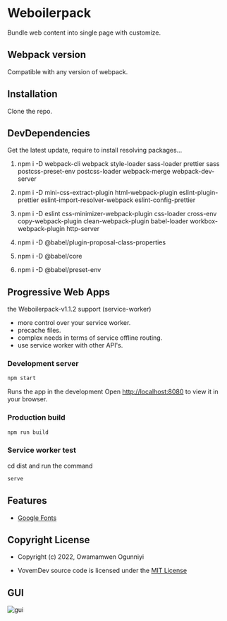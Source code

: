 # Weboilerpack

Bundle web content into single page with customize.

## Webpack version

Compatible with any version of webpack.

## Installation

Clone the repo.

## DevDependencies

Get the latest update, require to install resolving packages...

1. npm i -D webpack-cli webpack style-loader sass-loader prettier sass postcss-preset-env postcss-loader webpack-merge webpack-dev-server

2. npm i -D mini-css-extract-plugin html-webpack-plugin eslint-plugin-prettier eslint-import-resolver-webpack eslint-config-prettier

3. npm i -D eslint css-minimizer-webpack-plugin css-loader cross-env copy-webpack-plugin clean-webpack-plugin babel-loader workbox-webpack-plugin http-server

4. npm i -D @babel/plugin-proposal-class-properties

5. npm i -D @babel/core

6. npm i -D @babel/preset-env

## Progressive Web Apps

the Weboilerpack-v1.1.2 support (service-worker)

- more control over your service worker.
- precache files.
- complex needs in terms of service offline routing.
- use service worker with other API's.

### Development server

```bash
npm start
```

Runs the app in the development Open [http://localhost:8080](http://localhost:8080) to view it in your browser.

### Production build

```bash
npm run build
```

### Service worker test

cd dist and run the command

```bash
serve
```

## Features

- [Google Fonts](https://fonts.google.com/specimen/Inter)

## Copyright License

- Copyright (c) 2022, Owamamwen Ogunniyi

- VovemDev source code is licensed under the [MIT License](https://github.com/vovem/weboilerpack/blob/main/LICENSE)

## GUI

![gui](https://user-images.githubusercontent.com/24244287/162844847-a7b65c1f-d531-46b2-bed0-f2600baebb51.png)

